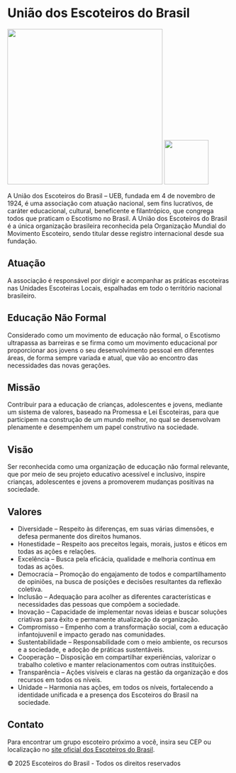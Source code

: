 # União dos Escoteiros do Brasil
<p float="left">
  <img src="https://www.escoteiros.org.br/wp-content/themes/escoteiros-theme/img/logo.png" width="350" />
  <img src="https://escoteiros.org.br/wp-content/themes/escoteiros-theme/img/selo2023.png" width="100" /> 
</p>

A União dos Escoteiros do Brasil – UEB, fundada em 4 de novembro de 1924, é uma associação com atuação nacional, sem fins lucrativos, de caráter educacional, cultural, beneficente e filantrópico, que congrega todos que praticam o Escotismo no Brasil. A União dos Escoteiros do Brasil é a única organização brasileira reconhecida pela Organização Mundial do Movimento Escoteiro, sendo titular desse registro internacional desde sua fundação.

## Atuação

A associação é responsável por dirigir e acompanhar as práticas escoteiras nas Unidades Escoteiras Locais, espalhadas em todo o território nacional brasileiro.

## Educação Não Formal

Considerado como um movimento de educação não formal, o Escotismo ultrapassa as barreiras e se firma como um movimento educacional por proporcionar aos jovens o seu desenvolvimento pessoal em diferentes áreas, de forma sempre variada e atual, que vão ao encontro das necessidades das novas gerações.

## Missão

Contribuir para a educação de crianças, adolescentes e jovens, mediante um sistema de valores, baseado na Promessa e Lei Escoteiras, para que participem na construção de um mundo melhor, no qual se desenvolvam plenamente e desempenhem um papel construtivo na sociedade.

## Visão

Ser reconhecida como uma organização de educação não formal relevante, que por meio de seu projeto educativo acessível e inclusivo, inspire crianças, adolescentes e jovens a promoverem mudanças positivas na sociedade.

## Valores

- Diversidade – Respeito às diferenças, em suas várias dimensões, e defesa permanente dos direitos humanos.
- Honestidade – Respeito aos preceitos legais, morais, justos e éticos em todas as ações e relações.
- Excelência – Busca pela eficácia, qualidade e melhoria contínua em todas as ações.
- Democracia – Promoção do engajamento de todos e compartilhamento de opiniões, na busca de posições e decisões resultantes da reflexão coletiva.
- Inclusão – Adequação para acolher as diferentes características e necessidades das pessoas que compõem a sociedade.
- Inovação – Capacidade de implementar novas ideias e buscar soluções criativas para êxito e permanente atualização da organização.
- Compromisso – Empenho com a transformação social, com a educação infantojuvenil e impacto gerado nas comunidades.
- Sustentabilidade – Responsabilidade com o meio ambiente, os recursos e a sociedade, e adoção de práticas sustentáveis.
- Cooperação – Disposição em compartilhar experiências, valorizar o trabalho coletivo e manter relacionamentos com outras instituições.
- Transparência – Ações visíveis e claras na gestão da organização e dos recursos em todos os níveis.
- Unidade – Harmonia nas ações, em todos os níveis, fortalecendo a identidade unificada e a presença dos Escoteiros do Brasil na sociedade.

## Contato

Para encontrar um grupo escoteiro próximo a você, insira seu CEP ou localização no [site oficial dos Escoteiros do Brasil](https://www.escoteiros.org.br/).

© 2025 Escoteiros do Brasil - Todos os direitos reservados
